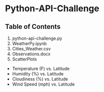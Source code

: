 # Python-API-Challenge

## Table of Contents
1) python-api-challenge.py
1) WeatherPy.ipynb
1) Cities_Weather.csv
1) Observations.docx
1) ScatterPlots

  * Temperature (F) vs. Latitude
  * Humidity (%) vs. Latitude
  * Cloudiness (%) vs. Latitude
  * Wind Speed (mph) vs. Latitude
